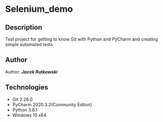 # Selenium_demo

## Description
Test project for getting to know Git with Python and PyCharm and creating simple automated tests

## Author
Author: ***Jacek Rutkowski***

## Technologies
- Git 2.26.0
- PyCharm 2020.3.2(Community Editon)
- Python 3.8.1
- Windows 10 x64

